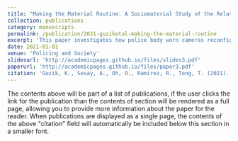 ```yaml
---
title: "Making the Material Routine: A Sociomaterial Study of the Relationship between Police Body Worn Cameras (BWCs) and Organisational Routines"
collection: publications
category: manuscripts
permalink: /publication/2021-guziketal-making-the-material-routine
excerpt: 'This paper investigates how police body worn cameras reconfigure organizational routines from a sociomaterial lens.'
date: 2021-01-01
venue: 'Policing and Society'
slidesurl: 'http://academicpages.github.io/files/slides3.pdf'
paperurl: 'http://academicpages.github.io/files/paper3.pdf'
citation: 'Guzik, K., Sesay, A., Oh, O., Ramirez, R., Tong, T. (2021). Making the Material Routine: A Sociomaterial Study of the Relationship between Police Body Worn Cameras (BWCs) and Organisational Routines. &quot; <i>Policing and Society</i>. p. 1-16. https://doi.org/10.1080/10439463.2019.1705823.'
---
```


The contents above will be part of a list of publications, if the user clicks the link for the publication than the contents of section will be rendered as a full page, allowing you to provide more information about the paper for the reader. When publications are displayed as a single page, the contents of the above "citation" field will automatically be included below this section in a smaller font.
